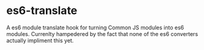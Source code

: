 es6-translate
===

A es6 module translate hook for turning Common JS modules into es6 modules. Currenlty hampedered by the fact that none of the es6 converters actually impliment this yet. 